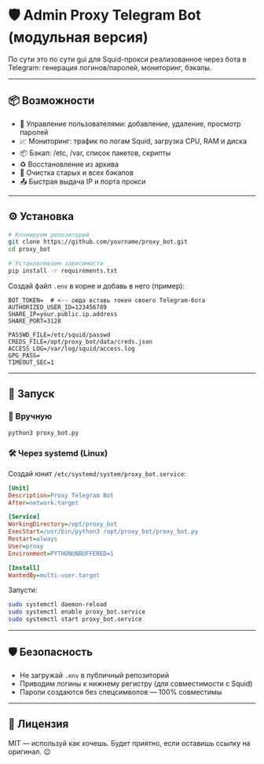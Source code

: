 # 🛡 Аdmin Proxy Telegram Bot (модульная версия)

По сути это по сути gui для Squid-прокси реализованное через бота в Telegram: генерация логинов/паролей, мониторинг, бэкапы.

---

## 📦 Возможности

- 👥 Управление пользователями: добавление, удаление, просмотр паролей
- 📈 Мониторинг: трафик по логам Squid, загрузка CPU, RAM и диска
- 📦 Бэкап: /etc, /var, список пакетов, скрипты
- ♻️ Восстановление из архива
- 🧨 Очистка старых и всех бэкапов
- 📤 Быстрая выдача IP и порта прокси

---

## ⚙️ Установка

```bash
# Клонируем репозиторий
git clone https://github.com/yourname/proxy_bot.git
cd proxy_bot

# Устанавливаем зависимости
pip install -r requirements.txt
```

Создай файл `.env` в корне и добавь в него (пример):

```env
BOT_TOKEN=  # <-- сюда вставь токен своего Telegram-бота
AUTHORIZED_USER_ID=123456789
SHARE_IP=your.public.ip.address
SHARE_PORT=3128

PASSWD_FILE=/etc/squid/passwd
CREDS_FILE=/opt/proxy_bot/data/creds.json
ACCESS_LOG=/var/log/squid/access.log
GPG_PASS=
TIMEOUT_SEC=1
```

---

## 🚀 Запуск

### 🔧 Вручную

```bash
python3 proxy_bot.py
```

### 🛠 Через systemd (Linux)

Создай юнит `/etc/systemd/system/proxy_bot.service`:

```ini
[Unit]
Description=Proxy Telegram Bot
After=network.target

[Service]
WorkingDirectory=/opt/proxy_bot
ExecStart=/usr/bin/python3 /opt/proxy_bot/proxy_bot.py
Restart=always
User=proxy
Environment=PYTHONUNBUFFERED=1

[Install]
WantedBy=multi-user.target
```

Запусти:

```bash
sudo systemctl daemon-reload
sudo systemctl enable proxy_bot.service
sudo systemctl start proxy_bot.service
```

---

## 🛡 Безопасность

- Не загружай `.env` в публичный репозиторий
- Приводим логины к нижнему регистру (для совместимости с Squid)
- Пароли создаются без спецсимволов — 100% совместимы

---

## 📄 Лицензия

MIT — используй как хочешь. Будет приятно, если оставишь ссылку на оригинал. 😉
